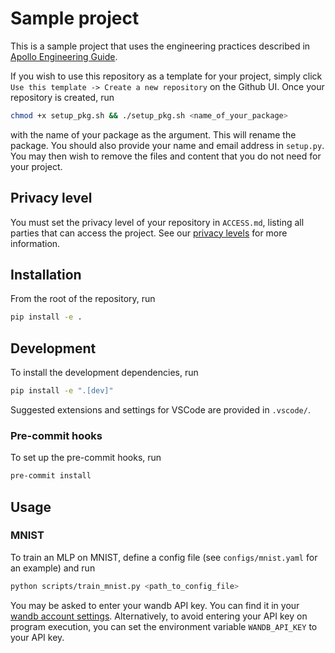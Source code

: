 # Sample project

This is a sample project that uses the engineering practices described in [Apollo Engineering Guide](https://docs.google.com/document/d/1LJedFJKrGs7vi-xA1ucQQxj_y85Z9x4lEmf4sFgeX6g/edit).

If you wish to use this repository as a template for your project, simply click `Use this template -> Create a new repository` on the Github UI. Once your repository is created, run

```bash
chmod +x setup_pkg.sh && ./setup_pkg.sh <name_of_your_package>
```

with the name of your package as the argument. This will rename the package. You should also provide your name and email address in `setup.py`. You may then wish to remove the files and content that you do not need for your project.

## Privacy level

You must set the privacy level of your repository in `ACCESS.md`, listing all parties that can access the project. See our [privacy levels](https://www.apolloresearch.ai/blog/security) for more information.

## Installation

From the root of the repository, run

```bash
pip install -e .
```

## Development

To install the development dependencies, run

```bash
pip install -e ".[dev]"
```

Suggested extensions and settings for VSCode are provided in `.vscode/`.

### Pre-commit hooks

To set up the pre-commit hooks, run

```bash
pre-commit install
```

## Usage

### MNIST

To train an MLP on MNIST, define a config file (see `configs/mnist.yaml` for an example) and run

```bash
python scripts/train_mnist.py <path_to_config_file>
```

You may be asked to enter your wandb API key. You can find it in your [wandb account settings](https://wandb.ai/settings). Alternatively, to avoid entering your API key on program execution, you can set the environment variable `WANDB_API_KEY` to your API key.
